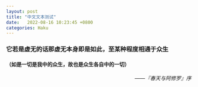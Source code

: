 ```yaml
---
layout: post
title: "中文文本测试"
date:   2022-08-16 10:23:45 +0800
categories: Haku
---
```


### 它若是虚无的话那虚无本身即是如此，至某种程度相通于众生
#### （如是一切是我中的众生，故也是众生各自中的一切）

<p align="right"><i>——『春天与阿修罗』序</i></p>